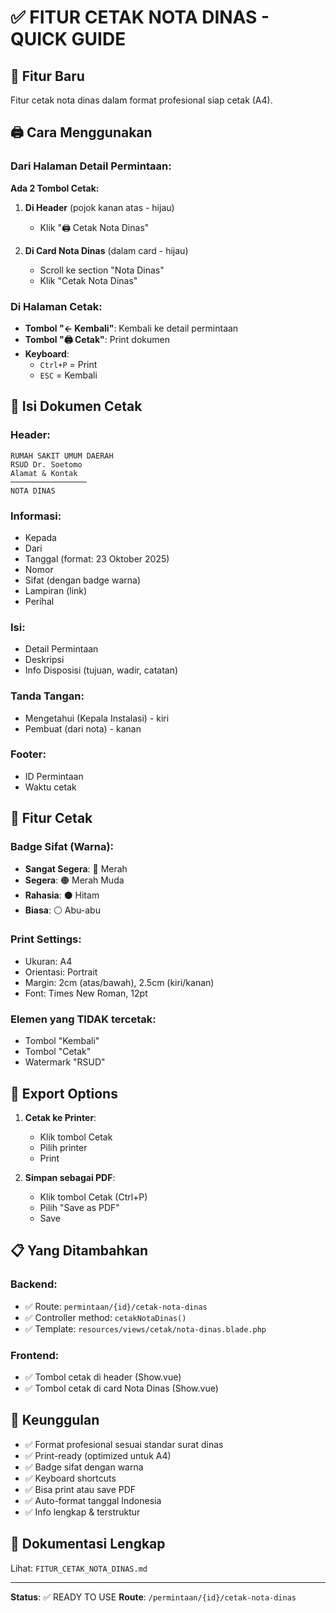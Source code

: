 # ✅ FITUR CETAK NOTA DINAS - QUICK GUIDE

## 🎯 Fitur Baru

Fitur cetak nota dinas dalam format profesional siap cetak (A4).

## 🖨️ Cara Menggunakan

### Dari Halaman Detail Permintaan:

**Ada 2 Tombol Cetak:**

1. **Di Header** (pojok kanan atas - hijau)
   - Klik "🖨️ Cetak Nota Dinas"
   
2. **Di Card Nota Dinas** (dalam card - hijau)
   - Scroll ke section "Nota Dinas"
   - Klik "Cetak Nota Dinas"

### Di Halaman Cetak:

- **Tombol "← Kembali"**: Kembali ke detail permintaan
- **Tombol "🖨️ Cetak"**: Print dokumen
- **Keyboard**: 
  - `Ctrl+P` = Print
  - `ESC` = Kembali

## 📄 Isi Dokumen Cetak

### Header:
```
RUMAH SAKIT UMUM DAERAH
RSUD Dr. Soetomo
Alamat & Kontak
─────────────────
NOTA DINAS
```

### Informasi:
- Kepada
- Dari
- Tanggal (format: 23 Oktober 2025)
- Nomor
- Sifat (dengan badge warna)
- Lampiran (link)
- Perihal

### Isi:
- Detail Permintaan
- Deskripsi
- Info Disposisi (tujuan, wadir, catatan)

### Tanda Tangan:
- Mengetahui (Kepala Instalasi) - kiri
- Pembuat (dari nota) - kanan

### Footer:
- ID Permintaan
- Waktu cetak

## 🎨 Fitur Cetak

### Badge Sifat (Warna):
- **Sangat Segera**: 🔴 Merah
- **Segera**: 🟠 Merah Muda
- **Rahasia**: ⚫ Hitam
- **Biasa**: ⚪ Abu-abu

### Print Settings:
- Ukuran: A4
- Orientasi: Portrait
- Margin: 2cm (atas/bawah), 2.5cm (kiri/kanan)
- Font: Times New Roman, 12pt

### Elemen yang TIDAK tercetak:
- Tombol "Kembali"
- Tombol "Cetak"
- Watermark "RSUD"

## 💾 Export Options

1. **Cetak ke Printer**:
   - Klik tombol Cetak
   - Pilih printer
   - Print

2. **Simpan sebagai PDF**:
   - Klik tombol Cetak (Ctrl+P)
   - Pilih "Save as PDF"
   - Save

## 📋 Yang Ditambahkan

### Backend:
- ✅ Route: `permintaan/{id}/cetak-nota-dinas`
- ✅ Controller method: `cetakNotaDinas()`
- ✅ Template: `resources/views/cetak/nota-dinas.blade.php`

### Frontend:
- ✅ Tombol cetak di header (Show.vue)
- ✅ Tombol cetak di card Nota Dinas (Show.vue)

## 🎉 Keunggulan

- ✅ Format profesional sesuai standar surat dinas
- ✅ Print-ready (optimized untuk A4)
- ✅ Badge sifat dengan warna
- ✅ Keyboard shortcuts
- ✅ Bisa print atau save PDF
- ✅ Auto-format tanggal Indonesia
- ✅ Info lengkap & terstruktur

## 📄 Dokumentasi Lengkap

Lihat: `FITUR_CETAK_NOTA_DINAS.md`

---
**Status**: ✅ READY TO USE
**Route**: `/permintaan/{id}/cetak-nota-dinas`
